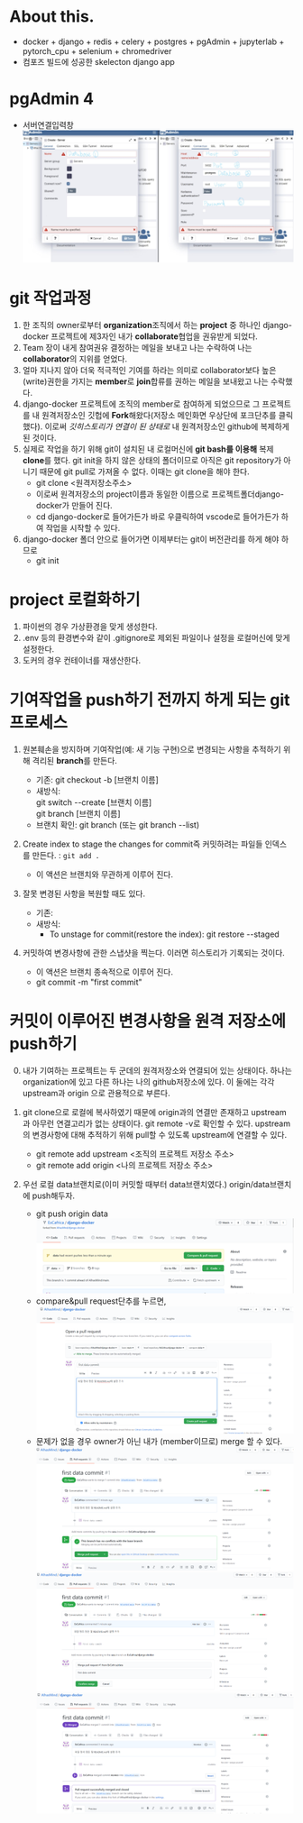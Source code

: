 # About this.
- docker + django + redis + celery + postgres + pgAdmin + jupyterlab + pytorch_cpu + selenium + chromedriver
- 컴포즈 빌드에 성공한 skelecton django app 


# pgAdmin 4
- 서버연결입력창![pgAdmin 서버연결](./pics/pgAdmin.png)

# git 작업과정
1. 한 조직의 owner로부터 **organization**조직에서 하는 **project** 중 하나인 django-docker 프로젝트에 제3자인 내가 **collaborate**협업을  권유받게 되었다.
2. Team 장이 내게 참여권유 결정하는 메일을 보내고 나는 수락하여 나는 **collaborator**의 지위를 얻었다.
3. 얼마 지나지 않아 더욱 적극적인 기여를 하라는 의미로 collaborator보다 높은 (write)권한을 가지는 **member**로 **join**합류를 권하는 메일을 보내왔고 나는 수락했다.
4. django-docker 프로젝트에 조직의 member로 참여하게 되었으므로 그 프로젝트를 내 원격저장소인 깃헙에 **Fork**해왔다(저장소 메인화면 우상단에 포크단추를 클릭했다). 이로써 *깃히스토리가 연결이 된 상태로* 내 원격저장소인 github에 복제하게 된 것이다.
5. 실제로 작업을 하기 위해 git이 설치된 내 로컬머신에 **git bash를 이용해** 복제**clone**를 했다. git init을 하지 않은 상태의 폴더이므로 아직은 git repository가 아니기 때문에 git pull로 가져올 수 없다. 이때는 git clone을 해야 한다.
    - git clone <원격저장소주소>
    - 이로써 원격저장소의 project이름과 동일한 이름으로 프로젝트폴더django-docker가 만들어 진다. 
    - cd django-docker로 들어가든가 바로 우클릭하여 vscode로 들어가든가 하여 작업을 시작할 수 있다.
6. django-docker 폴더 안으로 들어가면 이제부터는 git이 버전관리를 하게 해야 하므로 
    - git init

# project 로컬화하기
1. 파이썬의 경우 가상환경을 맞게 생성한다.
2. .env 등의 환경변수와 같이 .gitignore로 제외된 파일이나 설정을 로컬머신에 맞게 설정한다.
3. 도커의 경우 컨테이너를 재생산한다.

# 기여작업을 push하기 전까지 하게 되는 git 프로세스
1. 원본훼손을 방지하며 기여작업(예: 새 기능 구현)으로 변경되는 사항을 추적하기 위해 격리된 **branch**를 만든다.
    - 기존: git checkout -b [브랜치 이름]
    - 새방식:   
        git switch --create [브랜치 이름]  
        git branch [브랜치 이름]
    - 브랜치 확인: git branch (또는 git branch --list)  

2. Create index to stage the changes for commit즉 커밋하려는 파일들 인덱스를 만든다. : `git add .`  
    - 이 액션은 브랜치와 무관하게 이루어 진다.

3. 잘못 변경된 사항을 복원할 때도 있다.
    - 기존: 
    - 새방식:
        - To unstage for commit(restore the index): git restore --staged <file>  

4. 커밋하여 변경사항에 관한 스냅샷을 찍는다. 이러면 히스토리가 기록되는 것이다.
    - 이 액션은 브랜치 종속적으로 이루어 진다.
    - git commit -m "first commit"

# 커밋이 이루어진 변경사항을 원격 저장소에 push하기
0. 내가 기여하는 프로젝트는 두 군데의 원격저장소와 연결되어 있는 상태이다. 하나는 organization에 있고 다른 하나는 나의 github저장소에 있다. 이 둘에는 각각 upstream과 origin 으로 관용적으로 부른다.  
1. git clone으로 로컬에 복사하였기 때문에 origin과의 연결만 존재하고 upstream과 아무런 연결고리가 없는 상태이다. git remote -v로 확인할 수 있다.  upstream의 변경사항에 대해 추적하기 위해 pull할 수 있도록 upstream에 연결할 수 있다.  
    
    - git remote add upstream <조직의 프로젝트 저장소 주소>  
    - git remote add origin <나의 프로젝트 저장소 주소>

2. 우선 로컬 data브랜치로(이미 커밋할 때부터 data브랜치였다.) origin/data브랜치에 push해두자.
    - git push origin data
![비교n풀req](./pics/compareNpullreq.png)  
    - compare&pull request단추를 누르면,
    ![open풀req](./pics/openApullreq.png)
    - 문제가 없을 경우 owner가 아닌 내가 (member이므로) merge 할 수 있다.![self_merge01](./pics/merge01.png)![self_merge02](./pics/merge02.png)![self_merge03](./pics/merge03.png)
    